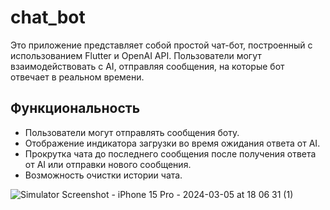 # chat_bot

Это приложение представляет собой простой чат-бот, построенный с использованием Flutter и OpenAI API. Пользователи могут взаимодействовать с AI, отправляя сообщения, на которые бот отвечает в реальном времени.

## Функциональность

- Пользователи могут отправлять сообщения боту.
- Отображение индикатора загрузки во время ожидания ответа от AI.
- Прокрутка чата до последнего сообщения после получения ответа от AI или отправки нового сообщения.
- Возможность очистки истории чата.
  
![Simulator Screenshot - iPhone 15 Pro - 2024-03-05 at 18 06 31 (1)](https://github.com/dariamafteuta/chat_bot/assets/107044001/9c0c7aa9-0e1d-42e2-abae-8af6d3033b26)
